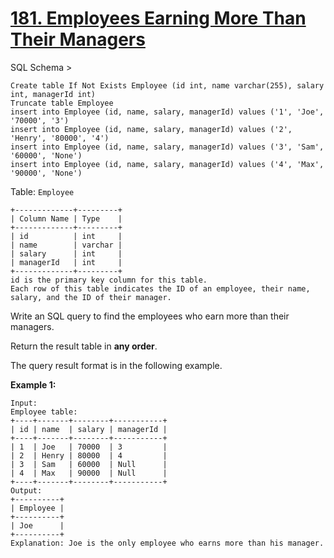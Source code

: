 # [181. Employees Earning More Than Their Managers](https://leetcode.com/problems/employees-earning-more-than-their-managers/)

SQL Schema >

    Create table If Not Exists Employee (id int, name varchar(255), salary int, managerId int)
    Truncate table Employee
    insert into Employee (id, name, salary, managerId) values ('1', 'Joe', '70000', '3')
    insert into Employee (id, name, salary, managerId) values ('2', 'Henry', '80000', '4')
    insert into Employee (id, name, salary, managerId) values ('3', 'Sam', '60000', 'None')
    insert into Employee (id, name, salary, managerId) values ('4', 'Max', '90000', 'None')

Table: `Employee`

    +-------------+---------+
    | Column Name | Type    |
    +-------------+---------+
    | id          | int     |
    | name        | varchar |
    | salary      | int     |
    | managerId   | int     |
    +-------------+---------+
    id is the primary key column for this table.
    Each row of this table indicates the ID of an employee, their name, salary, and the ID of their manager.

Write an SQL query to find the employees who earn more than their managers.

Return the result table in **any order**.

The query result format is in the following example.

**Example 1:**

    Input:
    Employee table:
    +----+-------+--------+-----------+
    | id | name  | salary | managerId |
    +----+-------+--------+-----------+
    | 1  | Joe   | 70000  | 3         |
    | 2  | Henry | 80000  | 4         |
    | 3  | Sam   | 60000  | Null      |
    | 4  | Max   | 90000  | Null      |
    +----+-------+--------+-----------+
    Output:
    +----------+
    | Employee |
    +----------+
    | Joe      |
    +----------+
    Explanation: Joe is the only employee who earns more than his manager.
